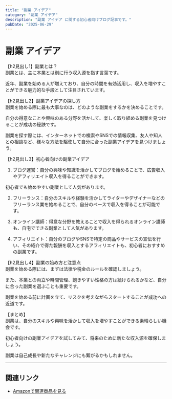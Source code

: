```yaml
---
title: "副業 アイデア"
category: "副業 アイデア"
description: "副業 アイデア に関する初心者向けブログ記事です。"
pubDate: "2025-06-29"
---
```


# 副業 アイデア

【h2見出し1】副業とは？  
副業とは、主に本業とは別に行う収入源を指す言葉です。

近年、副業を始める人が増えており、自分の時間を有効活用し、収入を増やすことができる魅力的な手段として注目されています。



【h2見出し2】副業アイデアの探し方  
副業を始める際に最も大事なのは、どのような副業をするかを決めることです。

自分の得意なことや興味のある分野を活かして、楽しく取り組める副業を見つけることが成功の秘訣です。

副業を探す際には、インターネットでの検索やSNSでの情報収集、友人や知人との相談など、様々な方法を駆使して自分に合った副業アイデアを見つけましょう。



【h2見出し3】初心者向けの副業アイデア  
1. ブログ運営：自分の興味や知識を活かしてブログを始めることで、広告収入やアフィリエイト収入を得ることができます。

初心者でも始めやすい副業として人気があります。


2. フリーランス：自分のスキルや経験を活かしてライターやデザイナーなどのフリーランス業を始めることで、自分のペースで収入を得ることが可能です。


3. オンライン講師：得意な分野を教えることで収入を得られるオンライン講師も、自宅でできる副業として人気があります。


4. アフィリエイト：自分のブログやSNSで特定の商品やサービスの宣伝を行い、その紹介で得た報酬を収入とするアフィリエイトも、初心者におすすめの副業です。



【h2見出し4】副業の始め方と注意点  
副業を始める際には、まずは法律や税金のルールを確認しましょう。

また、本業との両立や時間管理、飽きやすい性格の方は続けられるかなど、自分に合った副業を選ぶことも重要です。

副業を始める前に計画を立て、リスクを考えながらスタートすることが成功への近道です。



【まとめ】  
副業は、自分のスキルや興味を活かして収入を増やすことができる素晴らしい機会です。

初心者向けの副業アイデアを試してみて、将来のために新たな収入源を確保しましょう。

副業は自己成長や新たなチャレンジにも繋がるかもしれません。



---

## 関連リンク

- [Amazonで関連商品を見る](https://www.amazon.co.jp/s?k=%E5%89%AF%E6%A5%AD+%E3%82%A2%E3%82%A4%E3%83%87%E3%82%A2&tag=autowritehubai-22)
